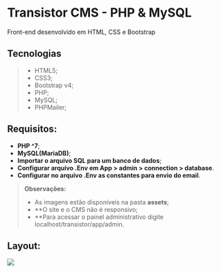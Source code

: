 # Transistor CMS - PHP & MySQL

Front-end desenvolvido em HTML, CSS e Bootstrap

## Tecnologias
> - HTML5;
> - CSS3;
> - Bootstrap v4;
> - PHP;
> - MySQL;
> - PHPMailer;

## Requisitos:
- **PHP ^7**;
- **MySQL(MariaDB)**;
- **Importar o arquivo SQL para um banco de dados**;
- **Configurar arquivo .Env em App > admin > connection > database**.
- **Configurar no arquivo .Env as constantes para envio do email**.

> **Observações:**
> - As imagens estão disponíveis na pasta **assets**;
> - **O site e o CMS não é responsivo;
> - **Para acessar o painel administrativo digite localhost/transistor/app/admin.

## Layout:

![](https://i.imgur.com/avB5Ra9.png)
